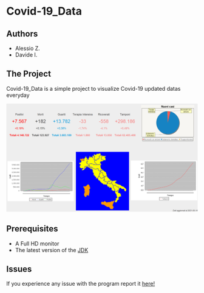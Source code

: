 # Covid-19_Data
<h2>Authors</h2>
<ul>
  <li>Alessio Z.</li>
  <li>Davide I.</li>
</ul>
<h2>The Project</h2>
<p>Covid-19_Data is a simple project to visualize Covid-19 updated datas everyday</p>
<img src="readme_header.png">
<h2>Prerequisites</h2>
<ul>
  <li>A Full HD monitor</li>
  <li>The latest version of the <a href="https://www.oracle.com/java/technologies/javase-jdk16-downloads.html" target="_blank">JDK</a></li>
</ul>
<h2>Issues</h2>
<p>If you experience any issue with the program report it <a href="https://github.com/Lario333/Covid-19_Data/issues">here!</a></p>
